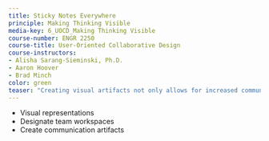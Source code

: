 ```yaml
---
title: Sticky Notes Everywhere
principle: Making Thinking Visible
media-key: 6_UOCD_Making Thinking Visible
course-number: ENGR 2250
course-title: User-Oriented Collaborative Design
course-instructors:
- Alisha Sarang-Sieminski, Ph.D.
- Aaron Hoover
- Brad Minch
color: green
teaser: "Creating visual artifacts not only allows for increased communication and sharing of ideas, but also nurtures a team’s ownership of their workspace."
---
```


* Visual representations
* Designate team workspaces
* Create communication artifacts
